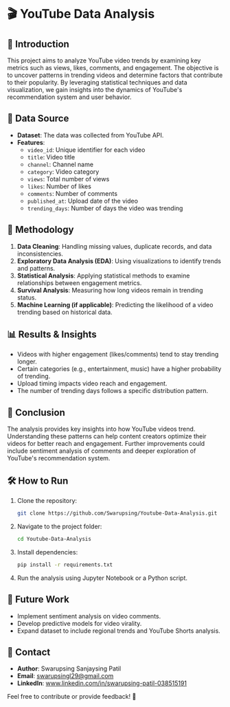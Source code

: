# 🎬 YouTube Data Analysis

## 📃 Introduction
This project aims to analyze YouTube video trends by examining key metrics such as views, likes, comments, and engagement. The objective is to uncover patterns in trending videos and determine factors that contribute to their popularity. By leveraging statistical techniques and data visualization, we gain insights into the dynamics of YouTube's recommendation system and user behavior.

## 📂 Data Source
- **Dataset**: The data was collected from  YouTube API.
- **Features**:
  - `video_id`: Unique identifier for each video
  - `title`: Video title
  - `channel`: Channel name
  - `category`: Video category
  - `views`: Total number of views
  - `likes`: Number of likes
  - `comments`: Number of comments
  - `published_at`: Upload date of the video
  - `trending_days`: Number of days the video was trending

## 🔬 Methodology
1. **Data Cleaning**: Handling missing values, duplicate records, and data inconsistencies.
2. **Exploratory Data Analysis (EDA)**: Using visualizations to identify trends and patterns.
3. **Statistical Analysis**: Applying statistical methods to examine relationships between engagement metrics.
4. **Survival Analysis**: Measuring how long videos remain in trending status.
5. **Machine Learning (if applicable)**: Predicting the likelihood of a video trending based on historical data.

## 📊 Results & Insights
- Videos with higher engagement (likes/comments) tend to stay trending longer.
- Certain categories (e.g., entertainment, music) have a higher probability of trending.
- Upload timing impacts video reach and engagement.
- The number of trending days follows a specific distribution pattern.

## 🌟 Conclusion
The analysis provides key insights into how YouTube videos trend. Understanding these patterns can help content creators optimize their videos for better reach and engagement. Further improvements could include sentiment analysis of comments and deeper exploration of YouTube's recommendation system.

## 🛠️ How to Run
1. Clone the repository:
   ```sh
   git clone https://github.com/Swarupsing/Youtube-Data-Analysis.git
   ```
2. Navigate to the project folder:
   ```sh
   cd Youtube-Data-Analysis
   ```
3. Install dependencies:
   ```sh
   pip install -r requirements.txt
   ```
4. Run the analysis using Jupyter Notebook or a Python script.

## 💬 Future Work
- Implement sentiment analysis on video comments.
- Develop predictive models for video virality.
- Expand dataset to include regional trends and YouTube Shorts analysis.

## 👤 Contact
- **Author**: Swarupsing Sanjaysing Patil  
- **Email**: swarupsingl29@gmail.com 
- **LinkedIn**: www.linkedin.com/in/swarupsing-patil-038515191  

Feel free to contribute or provide feedback! 🚀
